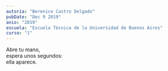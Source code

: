 ```yaml
---
autoria: "Berenice Castro Delgado"
pubDate: "Dec 9 2019"
anio: "2019"
escuela: "Escuela Técnica de la Universidad de Buenos Aires"
curso: "1"
---
```


Abre tu mano,\
espera unos segundos:\
ella aparece.
